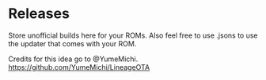 # Releases

Store unofficial builds here for your ROMs. Also feel free to use .jsons to use the updater that comes with your ROM.

Credits for this idea go to @YumeMichi.
https://github.com/YumeMichi/LineageOTA
